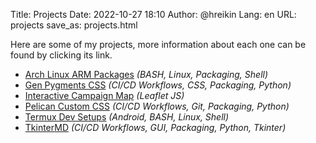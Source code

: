 Title: Projects
Date: 2022-10-27 18:10
Author: @hreikin
Lang: en
URL: projects
save_as: projects.html

Here are some of my projects, more information about each one can be found by clicking its link.

- [Arch Linux ARM Packages](/projects/arch-linux-arm-packages) *(BASH, Linux, Packaging, Shell)*
- [Gen Pygments CSS](/projects/gen-pygments-css) *(CI/CD Workflows, CSS, Packaging, Python)*
- [Interactive Campaign Map](/projects/interactive-campaign-map) *(Leaflet JS)*
- [Pelican Custom CSS](/projects/pelican-custom-css) *(CI/CD Workflows, Git, Packaging, Python)*
- [Termux Dev Setups](/projects/termux-dev-setups) *(Android, BASH, Linux, Shell)*
- [TkinterMD](/projects/tkintermd) *(CI/CD Workflows, GUI, Packaging, Python, Tkinter)*